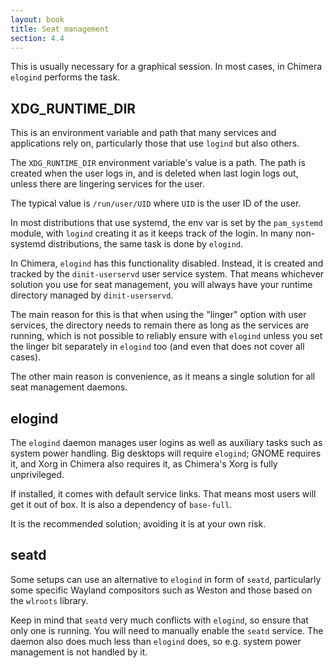 ```yaml
---
layout: book
title: Seat management
section: 4.4
---
```


This is usually necessary for a graphical session. In most cases,
in Chimera `elogind` performs the task.

## XDG_RUNTIME_DIR

This is an environment variable and path that many services and
applications rely on, particularly those that use `logind` but
also others.

The `XDG_RUNTIME_DIR` environment variable's value is a path. The
path is created when the user logs in, and is deleted when last
login logs out, unless there are lingering services for the user.

The typical value is `/run/user/UID` where `UID` is the user ID
of the user.

In most distributions that use systemd, the env var is set by the
`pam_systemd` module, with `logind` creating it as it keeps track
of the login. In many non-systemd distributions, the same task is
done by `elogind`.

In Chimera, `elogind` has this functionality disabled. Instead, it
is created and tracked by the `dinit-userservd` user service system.
That means whichever solution you use for seat management, you will
always have your runtime directory managed by `dinit-userservd`.

The main reason for this is that when using the "linger" option with
user services, the directory needs to remain there as long as the
services are running, which is not possible to reliably ensure with
`elogind` unless you set the linger bit separately in `elogind` too
(and even that does not cover all cases).

The other main reason is convenience, as it means a single solution
for all seat management daemons.

## elogind

The `elogind` daemon manages user logins as well as auxiliary tasks
such as system power handling. Big desktops will require `elogind`;
GNOME requires it, and Xorg in Chimera also requires it, as Chimera's
Xorg is fully unprivileged.

If installed, it comes with default service links. That means most
users will get it out of box. It is also a dependency of `base-full`.

It is the recommended solution; avoiding it is at your own risk.

## seatd

Some setups can use an alternative to `elogind` in form of `seatd`,
particularly some specific Wayland compositors such as Weston and
those based on the `wlroots` library.

Keep in mind that `seatd` very much conflicts with `elogind`, so
ensure that only one is running. You will need to manually enable
the `seatd` service. The daemon also does much less than `elogind`
does, so e.g. system power management is not handled by it.

